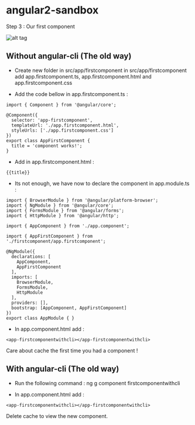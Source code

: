 # angular2-sandbox
Step 3 : Our first component

![alt tag](http://vanhouteghem-jonathan.fr/wp-content/uploads/2016/11/Angular2SandboxStep3b.png)

Without angular-cli (The old way)
---

- Create new folder in src/app/firstcomponent
in src/app/firstcomponent add app.firstcomponent.ts, app.firstcomponent.html and app.firstcomponent.css

- Add the code bellow in app.firstcomponent.ts : 
```
import { Component } from '@angular/core';

@Component({
  selector: 'app-firstcomponent',
  templateUrl: './app.firstcomponent.html',
  styleUrls: ['./app.firstcomponent.css']
})
export class AppFirstComponent {
  title = 'component works!';
}
```

- Add in app.firstcomponent.html : 
```
{{title}}
```

- Its not enough, we have now to declare the component in app.module.ts : 
```
import { BrowserModule } from '@angular/platform-browser';
import { NgModule } from '@angular/core';
import { FormsModule } from '@angular/forms';
import { HttpModule } from '@angular/http';

import { AppComponent } from './app.component';

import { AppFirstComponent } from './firstcomponent/app.firstcomponent';

@NgModule({
  declarations: [
    AppComponent,
    AppFirstComponent
  ],
  imports: [
    BrowserModule,
    FormsModule,
    HttpModule
  ],
  providers: [],
  bootstrap: [AppComponent, AppFirstComponent]
})
export class AppModule { }
```

- In app.component.html add :
```
<app-firstcomponentwithcli></app-firstcomponentwithcli>
```

Care about cache the first time you had a component !

With angular-cli (The old way)
---

- Run the following command : ng g component firstcomponentwithcli

- In app.component.html add :
```
<app-firstcomponentwithcli></app-firstcomponentwithcli>
```

Delete cache to view the new component.